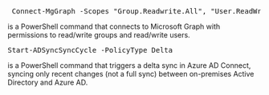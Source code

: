 <pre lang="markdown"> Connect-MgGraph -Scopes "Group.Readwrite.All", "User.ReadWrite.All" </pre> is a PowerShell command that connects to Microsoft Graph with permissions to read/write groups and read/write users.


<pre lang="markdown">Start-ADSyncSyncCycle -PolicyType Delta</pre> is a PowerShell command that triggers a delta sync in Azure AD Connect, syncing only recent changes (not a full sync) between on-premises Active Directory and Azure AD.

